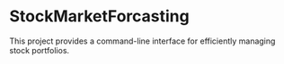 # StockMarketForcasting
This project provides a command-line interface for efficiently managing stock portfolios.
